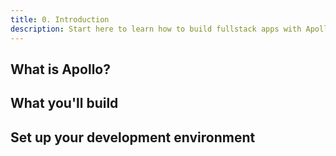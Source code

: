 ```yaml
---
title: 0. Introduction
description: Start here to learn how to build fullstack apps with Apollo
---
```


<h2 id="apollo">What is Apollo?</h2>

<h2 id="learn">What you'll build</h2>

<h2 id="dev-environment">Set up your development environment</h2>